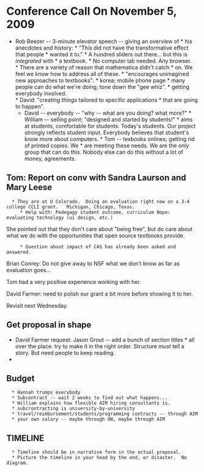 

# Conference Call On November 5, 2009

   * Rob Beezer -- 3-minute elevator speech -- giving an overview of 
         * his anecdotes and history: 
                     * "This did not have the transformative effect that people 
                           * wanted it to." 
                     * A hundred sliders out there... but this is *integrated* with 
                           * a textbook. 
                     * No computer lab needed.  Any browser.  
                     * There are a variety of reason that mathematica didn't catch 
                           * on.  We feel we know how to address all of these. 
                     * "encourages unimagined new approaches to textbooks": 
                                    * korea; mobile phone page 
                     * many people can do what we're doing; tone down the "gee whiz". 
                     * getting everybody involved.  
                     * David: "creating things tailored to specific applications 
                           * that are going to happen". 
      * David -- everybody -- "why -- what are you doing?  what more?" 
                  * William -- selling point; "designed and started by students!" 
                        * aims at students, comfortable for students.  Today's students.  Our project strongly reflects student input. Everybody believes that student's know more about computers. 
                  * Tom -- texbooks onlines; getting rid of printed copies.  We 
                        * are meeting these needs.  We are the *only* group that can do this.  Nobody else can do this without a lot of money, agreements. 

## Tom: Report on conv with Sandra Laurson and Mary Leese

      * They are at U Colorado.  Doing an evaluation right now on a 3-4 college CCLI grant.   Michigan, Chicago, Texas.  
         * Help with: Pedegagy student outcome, curriculum Nope: evaluating technology (ui design, etc.) 
She pointed out that they don't care about "being free", but do care about what we do with the opportunities that open source textbooks provide. 

         * Question about impact of CAS has already been asked and answered. 
Brian Conrey: Do not give away to NSF what we don't know as far as evaluation goes... 

Tom had a very positive experience working with her.  

David Farmer: need to polish our grant a bit more before showing it to her. 

Revisit next Wednesday. 


## Get proposal in shape

   * David Farmer request: Jason Grout -- add a bunch of section titles 
         * all over the place.  try to make it in the right order. Structure *must* tell a story.  But need people to keep reading.  
   * 

## Budget

      * Hannah trumps everybody 
      * Subcontract -- wait 2 weeks to find out what happens... 
      * William explains how flexible AIM hiring consultants is. 
      * subcrontracting is university-by-university 
      * travel/reimbursement/students/programming contracts -- through AIM 
      * your own salary -- maybe through UW, maybe through AIM 

## TIMELINE

      * Timeline should be in narrative form in the actual proposal.  
      * Picture the timeline in your head by the end, or disaster.  No diagram. 